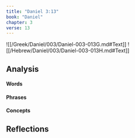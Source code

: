 ```yaml
---
title: "Daniel 3:13"
book: "Daniel"
chapter: 3
verse: 13
---
```

![[/Greek/Daniel/003/Daniel-003-013G.md#Text]]
![[/Hebrew/Daniel/003/Daniel-003-013H.md#Text]]

## Analysis

#### Words

#### Phrases

#### Concepts

## Reflections
